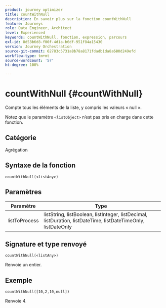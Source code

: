```yaml
---
product: journey optimizer
title: countWithNull
description: En savoir plus sur la fonction countWithNull
feature: Journeys
role: Data Engineer, Architect
level: Experienced
keywords: countWithNull, fonction, expression, parcours
exl-id: 8d53b6d8-f00f-4d1a-b6df-951f84a15430
version: Journey Orchestration
source-git-commit: 62783c5731a8b78a8171fdadb1da8a680d249efd
workflow-type: tm+mt
source-wordcount: '57'
ht-degree: 100%

---
```


# countWithNull {#countWithNull}

Compte tous les éléments de la liste, y compris les valeurs « null ».

Notez que le paramètre `<listObject>` n’est pas pris en charge dans cette fonction.

## Catégorie

Agrégation

## Syntaxe de la fonction

`countWithNull(<listAny>)`

## Paramètres

| Paramètre | Type |
|-----------|------------------|
| listToProcess | listString, listBoolean, listInteger, listDecimal, listDuration, listDateTime, listDateTimeOnly, listDateOnly |

## Signature et type renvoyé

`countWithNull(<listAny>)`

Renvoie un entier.

## Exemple

`countWithNull([10,2,10,null])`

Renvoie 4.
